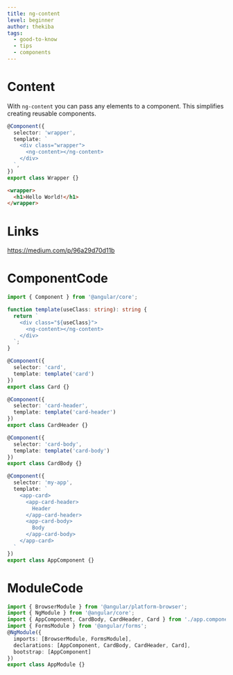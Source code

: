 ```yaml
---
title: ng-content
level: beginner
author: thekiba
tags:
  - good-to-know
  - tips
  - components
---
```


# Content
With `ng-content` you can pass any elements to a component. 
This simplifies creating reusable components.

```typescript
@Component({
  selector: 'wrapper',
  template: `
    <div class="wrapper">
      <ng-content></ng-content>
    </div>
  `,
})
export class Wrapper {}
```

```html
<wrapper>
  <h1>Hello World!</h1>
</wrapper>
```

# Links
https://medium.com/p/96a29d70d11b


# ComponentCode
```typescript
import { Component } from '@angular/core';

function template(useClass: string): string {
  return `
    <div class="${useClass}">
      <ng-content></ng-content>
    </div>
  `;
}

@Component({
  selector: 'card',
  template: template('card')
})
export class Card {}

@Component({
  selector: 'card-header',
  template: template('card-header')
})
export class CardHeader {}

@Component({
  selector: 'card-body',
  template: template('card-body')
})
export class CardBody {}

@Component({
  selector: 'my-app',
  template: `
    <app-card>
      <app-card-header>
        Header
      </app-card-header>
      <app-card-body>
        Body
      </app-card-body>
    </app-card>
  `
})
export class AppComponent {}
```

# ModuleCode
```typescript  
import { BrowserModule } from '@angular/platform-browser';
import { NgModule } from '@angular/core';
import { AppComponent, CardBody, CardHeader, Card } from './app.component';
import { FormsModule } from '@angular/forms';
@NgModule({
  imports: [BrowserModule, FormsModule],
  declarations: [AppComponent, CardBody, CardHeader, Card],
  bootstrap: [AppComponent]
})
export class AppModule {}
```

